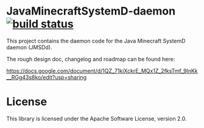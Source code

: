 # JavaMinecraftSystemD-daemon [![build status](http://ci.petercashel.net/projects/5/status.png?ref=master)](http://ci.petercashel.net/projects/5?ref=master)



This project contains the daemon code for the Java Minecraft SystemD daemon (JMSDd).



The rough design doc, changelog and roadmap can be found here:

https://docs.google.com/document/d/1QZ_71kiXckrE_MQx1Z_2fksTmf_9lnKk__RGg43s8ko/edit?usp=sharing



License
=======

This library is licensed under the Apache Software License, version 2.0.
